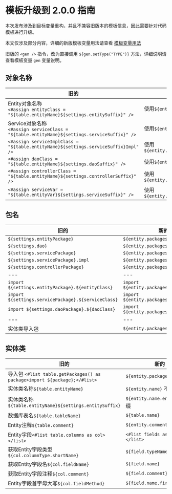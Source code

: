 # 模板升级到 2.0.0 指南

本次发布涉及到目标变量重构，并且不兼容旧版本的模板信息，因此需要针对代码模板进行升级。

本文仅涉及部分内容，详细的新版模板变量用法请查看 [模板变量用法](./template-document.md)



旧版的 `<gen />` 指令，改为直接调用 `${gen.setType("TYPE")}` 方法，详细说明请查看模板变量 `gen` 变量说明。



## 对象名称

|旧的|新的|
|---|---|
|Entity对象名称<br>`<#assign entityClass = "${table.entityName}${settings.entitySuffix}" />`|使用`${entity.name.entity}`|
|Service对象名称<br/>`<#assign serviceClass = "${table.entityName}${settings.serviceSuffix}" />`|使用`${entity.name.service}`|
|`<#assign serviceImplClass = "${table.entityName}${settings.serviceSuffix}Impl" />`|使用`${entity.name.serviceImpl}`|
|`<#assign daoClass = "${table.entityName}${settings.daoSuffix}" />`|使用`${entity.name.dao}`|
|`<#assign controllerClass = "${table.entityName}${settings.controllerSuffix}" />`|使用`${entity.name.controller}`|
|`<#assign serviceVar = "${table.entityVar}${settings.serviceSuffix}" />`|使用`${entity.name.service.var()}`|

## 包名

|旧的|新的|
|---|---|
|`${settings.entityPackage}`|`${entity.packages.entity}`|
|`${settings.dao}`|`${entity.packages.dao}`|
|`${settings.servicePackage}`|`${entity.packages.service}`|
|`${settings.servicePackage}.impl`|`${entity.packages.serviceImpl}`|
|`${settings.controllerPackage}`|`${entity.packages.controller}`|
|---|---|
|`import ${settings.entityPackage}.${entityClass}`|`import ${entity.packages.entity.full}`|
|`import ${settings.servicePackage}.${serviceClass}`|`import ${entity.packages.service.full}`|
|`import ${settings.daoPackage}.${daoClass}`|`import ${entity.packages.dao.full}`|
|---|---|
|实体类导入包|`${entity.packages}`|

## 实体类

| 旧的 | 新的 |
| ---- | ---- |
|导入包 `<#list table.getPackages() as package>import ${package};</#list>`| `${entity.packages}`|
|实体类名称`${table.entityName}`| `${entity.name}` 不含后缀 |
|实体类名称`${table.entityName}${settings.entitySuffix}`| `${entity.name.entity}`含后缀 |
|数据库表名`${table.tableName}`|`${table.name}`|
|Entity注释`${table.comment}`|`${entity.comment}`|
|Entity字段`<#list table.columns as col></list>`|`<#list fields as field></list>`|
|获取Entity字段类型`${col.columnType.shortName}`|`${field.typeName}`|
|获取Entity字段名`${col.fieldName}`|`${field.name}`|
|获取Entity字段注释`${col.comment}`|`${field.comment}`|
|Entity字段首字母大写`${col.fieldMethod}`|`${field.name.firstUpper()}`|

